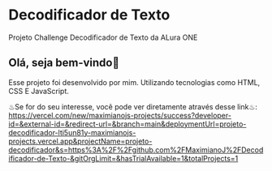# Decodificador de Texto
Projeto Challenge Decodificador de Texto da ALura ONE
## Olá, seja bem-vindo👋
Esse projeto foi desenvolvido por mim. Utilizando tecnologias como HTML, CSS E JavaScript.

♨︎Se for do seu interesse, você pode ver diretamente através desse link♨︎: 
https://vercel.com/new/maximianojs-projects/success?developer-id=&external-id=&redirect-url=&branch=main&deploymentUrl=projeto-decodificador-lti5un81y-maximianojs-projects.vercel.app&projectName=projeto-decodificador&s=https%3A%2F%2Fgithub.com%2FMaximianoJ%2FDecodificador-de-Texto-&gitOrgLimit=&hasTrialAvailable=1&totalProjects=1

